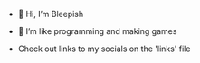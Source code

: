 - 👋 Hi, I’m Bleepish
- 👀 I’m like programming and making games

- Check out links to my socials on the 'links' file

<!---
Bleepish/Bleepish is a ✨ special ✨ repository because its `README.md` (this file) appears on your GitHub profile.
You can click the Preview link to take a look at your changes.
--->
